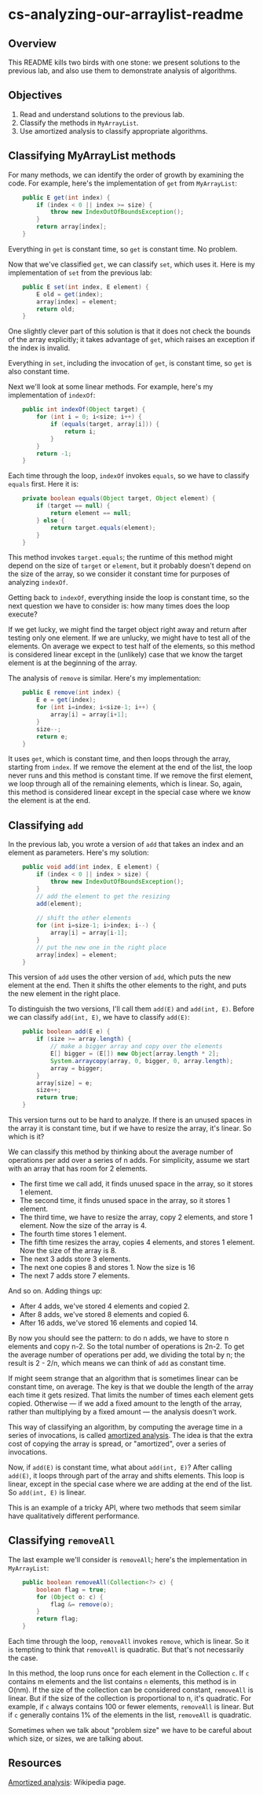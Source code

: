 # cs-analyzing-our-arraylist-readme


## Overview

This README kills two birds with one stone: we present solutions to the previous lab, and also use them to demonstrate analysis of algorithms.


## Objectives

1.  Read and understand solutions to the previous lab.
2.  Classify the methods in `MyArrayList`.
3.  Use amortized analysis to classify appropriate algorithms.


## Classifying MyArrayList methods

For many methods, we can identify the order of growth by examining the code.  For example, here's the implementation of `get` from `MyArrayList`:

```java
	public E get(int index) {
		if (index < 0 || index >= size) {
			throw new IndexOutOfBoundsException();
		}
		return array[index];
	}
```

Everything in `get` is constant time, so `get` is constant time.  No problem.

Now that we've classified `get`, we can classify `set`, which uses it.  Here is my implementation of `set` from the previous lab:

```java
	public E set(int index, E element) {
		E old = get(index);
		array[index] = element;
		return old;
	}
```

One slightly clever part of this solution is that it does not check the bounds of the array explicitly; it takes advantage of `get`, which raises an exception if the index is invalid.

Everything in `set`, including the invocation of `get`, is constant time, so `get` is also constant time.

Next we'll look at some linear methods.  For example, here's my implementation of `indexOf`:

```java
	public int indexOf(Object target) {
		for (int i = 0; i<size; i++) {
			if (equals(target, array[i])) {
				return i;
			}
		}
		return -1;
	}
```

Each time through the loop, `indexOf` invokes `equals`, so we have to classify `equals` first.  Here it is:

```java
	private boolean equals(Object target, Object element) {
		if (target == null) {
			return element == null;
		} else {
			return target.equals(element);
		}
	}
```

This method invokes `target.equals`; the runtime of this method might depend on the size of `target` or `element`, but it probably doesn't depend on the size of the array, so we consider it constant time for purposes of analyzing `indexOf`.

Getting back to `indexOf`, everything inside the loop is constant time, so the next question we have to consider is: how many times does the loop execute?

If we get lucky, we might find the target object right away and return after testing only one element.  If we are unlucky, we might have to test all of the elements.  On average we expect to test half of the elements, so this method is considered linear except in the (unlikely) case that we know the target element is at the beginning of the array.

The analysis of `remove` is similar.  Here's my implementation:

```java
	public E remove(int index) {
		E e = get(index);
		for (int i=index; i<size-1; i++) {
			array[i] = array[i+1];
		}
		size--;
		return e;
	}
```

It uses `get`, which is constant time, and then loops through the array, starting from `index`.  If we remove the element at the end of the list, the loop never runs and this method is constant time.  If we remove the first element, we loop through all of the remaining elements, which is linear.  So, again, this method is considered linear except in the special case where we know the element is at the end.



## Classifying `add`

In the previous lab, you wrote a version of `add` that takes an index and an element as parameters.  Here's my solution:

```java
	public void add(int index, E element) {
		if (index < 0 || index > size) {
			throw new IndexOutOfBoundsException();
		}
		// add the element to get the resizing
		add(element);
		
		// shift the other elements
		for (int i=size-1; i>index; i--) {
			array[i] = array[i-1];
		}
		// put the new one in the right place
		array[index] = element;
	}
```

This version of `add` uses the other version of `add`, which puts the new element at the end.  Then it shifts the other elements to the right, and puts the new element in the right place.

To distinguish the two versions, I'll call them `add(E)` and `add(int, E)`.
Before we can classify `add(int, E)`, we have to classify `add(E)`:

```java
	public boolean add(E e) {
		if (size >= array.length) {
			// make a bigger array and copy over the elements
			E[] bigger = (E[]) new Object[array.length * 2];
			System.arraycopy(array, 0, bigger, 0, array.length);
			array = bigger;
		} 
		array[size] = e;
		size++;
		return true;
	}
```

This version turns out to be hard to analyze.  If there is an unused spaces in the array it is constant time, but if we have to resize the array, it's linear.  So which is it?

We can classify this method by thinking about the average number of operations per add over a series of n adds.
For simplicity, assume we start with an array that has room for 2 elements.

* The first time we call add, it finds unused space in the array, so it stores 1 element.
* The second time, it finds unused space in the array, so it stores 1 element.
* The third time, we have to resize the array, copy 2 elements, and store 1 element.  Now the size of the array is 4.
* The fourth time stores 1 element.
* The fifth time resizes the array, copies 4 elements, and stores 1 element.  Now the size of the array is 8.
* The next 3 adds store 3 elements.
* The next one copies 8 and stores 1.  Now the size is 16
* The next 7 adds store 7 elements.

And so on.  Adding things up:

* After 4 adds, we've stored 4 elements and copied 2.
* After 8 adds, we've stored 8 elements and copied 6.
* After 16 adds, we've stored 16 elements and copied 14.

By now you should see the pattern: to do n adds, we have to store n elements and copy n-2.  So the total number of operations is 2n-2.  To get the average number of operations per add, we dividing the total by n; the result is 2 - 2/n, which means we can think of `add` as constant time.  

If might seem strange that an algorithm that is sometimes linear can be constant time, on average.  The key is that we double the length of the array each time it gets resized.  That limits the number of times each element gets copied.  Otherwise — if we add a fixed amount to the length of the array, rather than multiplying by a fixed amount — the analysis doesn't work.

This way of classifying an algorithm, by computing the average time in a series of invocations, is called [amortized analysis](https://en.wikipedia.org/wiki/Amortized_analysis).  The idea is that the extra cost of copying the array is spread, or "amortized", over a series of invocations.

Now, if `add(E)` is constant time, what about `add(int, E)`?  After calling `add(E)`, it loops through part of the array and shifts elements.  This loop is linear, except in the special case where we are adding at the end of the list.  So `add(int, E)` is linear.

This is an example of a tricky API, where two methods that seem similar have qualitatively different performance.


## Classifying `removeAll`

The last example we'll consider is `removeAll`; here's the implementation in `MyArrayList`:

```java
	public boolean removeAll(Collection<?> c) {
		boolean flag = true;
		for (Object o: c) {
			flag &= remove(o);
		}
		return flag;
	}
```

Each time through the loop, `removeAll` invokes `remove`, which is linear.  So it is tempting to think that `removeAll` is quadratic.  But that's not necessarily the case.

In this method, the loop runs once for each element in the Collection `c`.  If `c` contains m elements and the list contains `n` elements, this method is in O(nm).  If the size of the collection can be considered constant, `removeAll` is linear.  But if the size of the collection is proportional to n, it's quadratic.  For example, if `c` always contains 100 or fewer elements, `removeAll` is linear.  But if `c` generally contains 1% of the elements in the list, `removeAll` is quadratic.

Sometimes when we talk about "problem size" we have to be careful about which size, or sizes, we are talking about.


## Resources

[Amortized analysis](https://en.wikipedia.org/wiki/Amortized_analysis): Wikipedia page.
